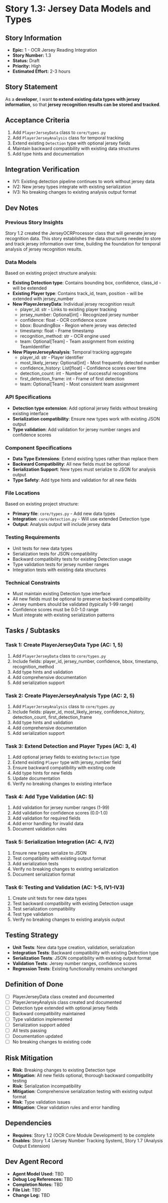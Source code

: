 # Story 1.3: Jersey Data Models and Types

## Story Information
- **Epic:** 1 - OCR Jersey Reading Integration
- **Story Number:** 1.3
- **Status:** Draft
- **Priority:** High
- **Estimated Effort:** 2-3 hours

## Story Statement
As a **developer**,
I want **to extend existing data types with jersey information**,
so that **jersey recognition results can be stored and tracked**.

## Acceptance Criteria
1. Add `PlayerJerseyData` class to `core/types.py`
2. Add `PlayerJerseyAnalysis` class for temporal tracking
3. Extend existing `Detection` type with optional jersey fields
4. Maintain backward compatibility with existing data structures
5. Add type hints and documentation

## Integration Verification
- IV1: Existing detection pipeline continues to work without jersey data
- IV2: New jersey types integrate with existing serialization
- IV3: No breaking changes to existing analysis output format

## Dev Notes

### Previous Story Insights
Story 1.2 created the JerseyOCRProcessor class that will generate jersey recognition data. This story establishes the data structures needed to store and track jersey information over time, building the foundation for temporal analysis of jersey recognition results.

### Data Models
Based on existing project structure analysis:
- **Existing Detection type**: Contains bounding box, confidence, class_id - will be extended
- **Existing Player type**: Contains track_id, team, position - will be extended with jersey_number
- **New PlayerJerseyData**: Individual jersey recognition result
  - player_id: str - Links to existing player tracking
  - jersey_number: Optional[int] - Recognized jersey number
  - confidence: float - OCR confidence score
  - bbox: BoundingBox - Region where jersey was detected
  - timestamp: float - Frame timestamp
  - recognition_method: str - OCR engine used
  - team: Optional[Team] - Team assignment from existing TeamIdentifier
- **New PlayerJerseyAnalysis**: Temporal tracking aggregate
  - player_id: str - Player identifier
  - most_likely_jersey: Optional[int] - Most frequently detected number
  - confidence_history: List[float] - Confidence scores over time
  - detection_count: int - Number of successful recognitions
  - first_detection_frame: int - Frame of first detection
  - team: Optional[Team] - Most consistent team assignment

### API Specifications
- **Detection type extension**: Add optional jersey fields without breaking existing interface
- **Serialization compatibility**: Ensure new types work with existing JSON output
- **Type validation**: Add validation for jersey number ranges and confidence scores

### Component Specifications
- **Data Type Extensions**: Extend existing types rather than replace them
- **Backward Compatibility**: All new fields must be optional
- **Serialization Support**: New types must serialize to JSON for analysis output
- **Type Safety**: Add type hints and validation for all new fields

### File Locations
Based on existing project structure:
- **Primary file**: `core/types.py` - Add new data types
- **Integration**: `core/detection.py` - Will use extended Detection type
- **Output**: Analysis output will include jersey data

### Testing Requirements
- Unit tests for new data types
- Serialization tests for JSON compatibility
- Backward compatibility tests for existing Detection usage
- Type validation tests for jersey number ranges
- Integration tests with existing data structures

### Technical Constraints
- Must maintain existing Detection type interface
- All new fields must be optional to preserve backward compatibility
- Jersey numbers should be validated (typically 1-99 range)
- Confidence scores must be 0.0-1.0 range
- Must integrate with existing serialization patterns

## Tasks / Subtasks

### Task 1: Create PlayerJerseyData Type (AC: 1, 5)
1. Add `PlayerJerseyData` class to `core/types.py`
2. Include fields: player_id, jersey_number, confidence, bbox, timestamp, recognition_method
3. Add type hints and validation
4. Add comprehensive documentation
5. Add serialization support

### Task 2: Create PlayerJerseyAnalysis Type (AC: 2, 5)
1. Add `PlayerJerseyAnalysis` class to `core/types.py`
2. Include fields: player_id, most_likely_jersey, confidence_history, detection_count, first_detection_frame
3. Add type hints and validation
4. Add comprehensive documentation
5. Add serialization support

### Task 3: Extend Detection and Player Types (AC: 3, 4)
1. Add optional jersey fields to existing `Detection` type
2. Extend existing `Player` type with jersey_number field
3. Ensure backward compatibility with existing code
4. Add type hints for new fields
5. Update documentation
6. Verify no breaking changes to existing interface

### Task 4: Add Type Validation (AC: 5)
1. Add validation for jersey number ranges (1-99)
2. Add validation for confidence scores (0.0-1.0)
3. Add validation for required fields
4. Add error handling for invalid data
5. Document validation rules

### Task 5: Serialization Integration (AC: 4, IV2)
1. Ensure new types serialize to JSON
2. Test compatibility with existing output format
3. Add serialization tests
4. Verify no breaking changes to existing serialization
5. Document serialization format

### Task 6: Testing and Validation (AC: 1-5, IV1-IV3)
1. Create unit tests for new data types
2. Test backward compatibility with existing Detection usage
3. Test serialization compatibility
4. Test type validation
5. Verify no breaking changes to existing analysis output

## Testing Strategy
- **Unit Tests**: New data type creation, validation, serialization
- **Integration Tests**: Backward compatibility with existing Detection type
- **Serialization Tests**: JSON compatibility with existing output format
- **Validation Tests**: Jersey number ranges, confidence scores
- **Regression Tests**: Existing functionality remains unchanged

## Definition of Done
- [ ] PlayerJerseyData class created and documented
- [ ] PlayerJerseyAnalysis class created and documented
- [ ] Detection type extended with optional jersey fields
- [ ] Backward compatibility maintained
- [ ] Type validation implemented
- [ ] Serialization support added
- [ ] All tests passing
- [ ] Documentation updated
- [ ] No breaking changes to existing code

## Risk Mitigation
- **Risk**: Breaking changes to existing Detection type
- **Mitigation**: All new fields optional, thorough backward compatibility testing
- **Risk**: Serialization incompatibility
- **Mitigation**: Comprehensive serialization testing with existing output format
- **Risk**: Type validation issues
- **Mitigation**: Clear validation rules and error handling

## Dependencies
- **Requires**: Story 1.2 (OCR Core Module Development) to be complete
- **Enables**: Story 1.4 (Jersey Number Tracking System), Story 1.7 (Analysis Output Extension)

## Dev Agent Record
- **Agent Model Used:** TBD
- **Debug Log References:** TBD
- **Completion Notes:** TBD
- **File List:** TBD
- **Change Log:** TBD
